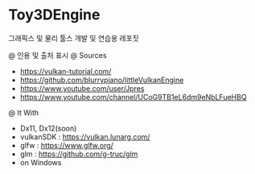 # Toy3DEngine
그래픽스 및 물리 툴스 개발 및 연습용 레포짓

@ 인용 및 출처 표시
@ Sources
- https://vulkan-tutorial.com/
- https://github.com/blurrypiano/littleVulkanEngine
- https://www.youtube.com/user/Jpres
- https://www.youtube.com/channel/UCoG9TB1eL6dm9eNbLFueHBQ

@ It With
- Dx11, Dx12(soon)
- vulkanSDK : https://vulkan.lunarg.com/
- glfw : https://www.glfw.org/
- glm : https://github.com/g-truc/glm
- on Windows
